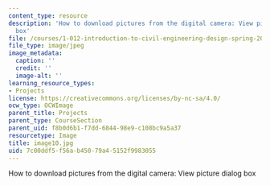 ```yaml
---
content_type: resource
description: 'How to download pictures from the digital camera: View picture dialog
  box'
file: /courses/1-012-introduction-to-civil-engineering-design-spring-2002/7c00ddf5f56ab45079a45152f9983055_image10.jpg
file_type: image/jpeg
image_metadata:
  caption: ''
  credit: ''
  image-alt: ''
learning_resource_types:
- Projects
license: https://creativecommons.org/licenses/by-nc-sa/4.0/
ocw_type: OCWImage
parent_title: Projects
parent_type: CourseSection
parent_uid: f8b0d6b1-f7dd-6844-98e9-c108bc9a5a37
resourcetype: Image
title: image10.jpg
uid: 7c00ddf5-f56a-b450-79a4-5152f9983055
---
```

How to download pictures from the digital camera: View picture dialog box